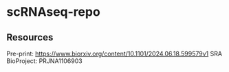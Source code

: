 # scRNAseq-repo

## Resources
Pre-print: https://www.biorxiv.org/content/10.1101/2024.06.18.599579v1
SRA BioProject: PRJNA1106903
